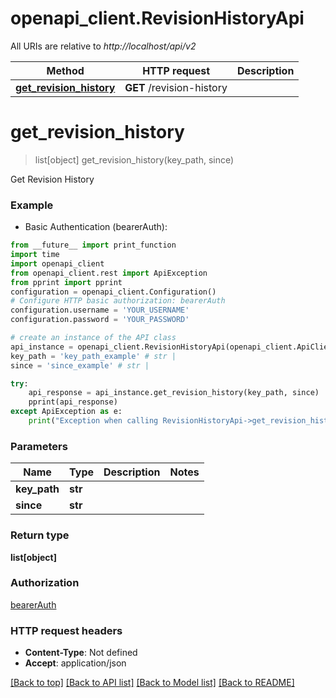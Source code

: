 # openapi_client.RevisionHistoryApi

All URIs are relative to *http://localhost/api/v2*

Method | HTTP request | Description
------------- | ------------- | -------------
[**get_revision_history**](RevisionHistoryApi.md#get_revision_history) | **GET** /revision-history | 


# **get_revision_history**
> list[object] get_revision_history(key_path, since)



Get Revision History

### Example

* Basic Authentication (bearerAuth): 
```python
from __future__ import print_function
import time
import openapi_client
from openapi_client.rest import ApiException
from pprint import pprint
configuration = openapi_client.Configuration()
# Configure HTTP basic authorization: bearerAuth
configuration.username = 'YOUR_USERNAME'
configuration.password = 'YOUR_PASSWORD'

# create an instance of the API class
api_instance = openapi_client.RevisionHistoryApi(openapi_client.ApiClient(configuration))
key_path = 'key_path_example' # str | 
since = 'since_example' # str | 

try:
    api_response = api_instance.get_revision_history(key_path, since)
    pprint(api_response)
except ApiException as e:
    print("Exception when calling RevisionHistoryApi->get_revision_history: %s\n" % e)
```

### Parameters

Name | Type | Description  | Notes
------------- | ------------- | ------------- | -------------
 **key_path** | **str**|  | 
 **since** | **str**|  | 

### Return type

**list[object]**

### Authorization

[bearerAuth](../README.md#bearerAuth)

### HTTP request headers

 - **Content-Type**: Not defined
 - **Accept**: application/json

[[Back to top]](#) [[Back to API list]](../README.md#documentation-for-api-endpoints) [[Back to Model list]](../README.md#documentation-for-models) [[Back to README]](../README.md)


